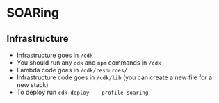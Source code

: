 # SOARing

## Infrastructure

- Infrastructure goes in `/cdk`
- You should run any `cdk` and `npm` commands in `/cdk`
- Lambda code goes in `/cdk/resources/`
- Infrastructure code goes in `/cdk/lib` (you can create a new file for a new stack)
- To deploy run `cdk deploy  --profile soaring`
